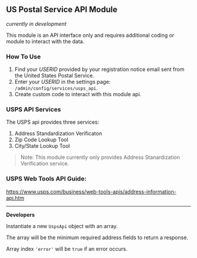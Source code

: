 ## US Postal Service API Module

_currently in development_

This module is an API interface only and requires additional coding or module to
interact with the data.

### How To Use

1. Find your _USERID_ provided by your registration notice email sent from the
United States Postal Service.
2. Enter your _USERID_ in the settings page: `/admin/config/services/usps_api`.
3. Create custom code to interact with this module api.



### USPS API Services
The USPS api provides three services:

1. Address Standardization Verificaton
2. Zip Code Lookup Tool
3. City/State Lookup Tool

> Note:
> This module currently only provides Address Stanardization Verification
> service.

### USPS Web Tools API Guide:
https://www.usps.com/business/web-tools-apis/address-information-api.htm

- - -

**Developers**

Instantiate a new `UspsApi` object with an array.

The array will be the minimum required address fields to return a response.

Array index `'error'` will be `true` if an error occurs.
